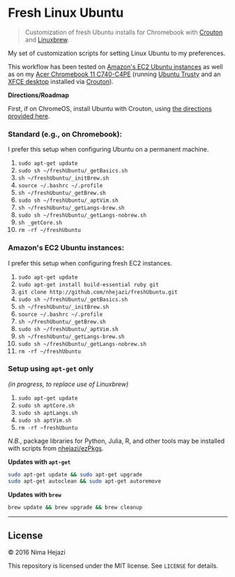# Fresh Linux Ubuntu

> Customization of fresh Ubuntu installs for Chromebook with
[Crouton](https://github.com/dnschneid/crouton) and
[Linuxbrew](http://linuxbrew.sh/).

My set of customization scripts for setting Linux Ubuntu to my preferences.

This workflow has been tested on [Amazon's EC2 Ubuntu 
instances](https://aws.amazon.com/marketplace/pp/B00JV9JBDS) as well as
on my [Acer Chromebook 11 
C740-C4PE](http://www.acer.com/ac/en/US/content/model/NX.EF2AA.002) 
(running [Ubuntu Trusty](http://releases.ubuntu.com/14.04/) and an 
[XFCE desktop](http://www.xfce.org/) installed via 
[Crouton](https://github.com/dnschneid/crouton)).

**Directions/Roadmap**

First, if on ChromeOS, install Ubuntu with Crouton, using [the directions
provided
here](https://www.linux.com/learn/tutorials/795730-how-to-easily-install-ubuntu-on-chromebook-with-crouton).

### Standard (e.g., on Chromebook):
I prefer this setup when configuring Ubuntu on a permanent machine.

1. `sudo apt-get update`
2. `sudo sh ~/freshUbuntu/_getBasics.sh`
3. `sh ~/freshUbuntu/_initBrew.sh`
4. `source ~/.bashrc ~/.profile`
5. `sh ~/freshUbuntu/_getBrew.sh`
6. `sudo sh ~/freshUbuntu/_aptVim.sh`
7. `sh ~/freshUbuntu/_getLangs-brew.sh`
8. `sudo sh ~/freshUbuntu/_getLangs-nobrew.sh`
9. `sh _getCore.sh`
10. `rm -rf ~/freshUbuntu`

### Amazon's EC2 Ubuntu instances:
I prefer this setup when configuring fresh EC2 instances.

1. `sudo apt-get update`
2. `sudo apt-get install build-essential ruby git`
3. `git clone http://github.com/nhejazi/freshUbuntu.git`
4. `sudo sh ~/freshUbuntu/_getBasics.sh`
5. `sh ~/freshUbuntu/_initBrew.sh`
6. `source ~/.bashrc ~/.profile`
7. `sh ~/freshUbuntu/_getBrew.sh`
8. `sudo sh ~/freshUbuntu/_aptVim.sh`
9. `sh ~/freshUbuntu/_getLangs-brew.sh`
10. `sudo sh ~/freshUbuntu/_getLangs-nobrew.sh`
11. `rm -rf ~/freshUbuntu`

### Setup using `apt-get` only 
_(in progress, to replace use of Linuxbrew)_

1. `sudo apt-get update`
2. `sudo sh aptCore.sh`
3. `sudo sh aptLangs.sh`
4. `sudo sh aptVim.sh`
5. `rm -rf ~freshUbuntu`

_N.B._, package libraries for Python, Julia, R, and other tools may be 
installed with scripts from [nhejazi/ezPkgs](https://github.com/nhejazi/ezPkgs).

__Updates with `apt-get`__
```bash
sudo apt-get update && sudo apt-get upgrade
sudo apt-get autoclean && sudo apt-get autoremove
```

__Updates with `brew`__
```bash
brew update && brew upgrade && brew cleanup
```

---

## License

&copy; 2016 Nima Hejazi

This repository is licensed under the MIT license. See `LICENSE` for details.
